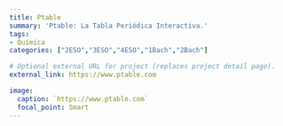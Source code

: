 ```yaml
---
title: Ptable
summary: 'Ptable: La Tabla Periódica Interactiva.'
tags:
- Química
categories: ["2ESO","3ESO","4ESO","1Bach","2Bach"]

# Optional external URL for project (replaces project detail page).
external_link: https://www.ptable.com

image:
  caption: `https://www.ptable.com`
  focal_point: Smart
---
```

